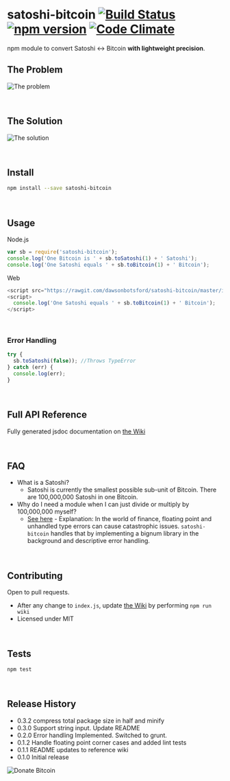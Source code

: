 # satoshi-bitcoin [![Build Status](https://travis-ci.org/dawsonbotsford/satoshi-bitcoin.svg?branch=master)](https://travis-ci.org/dawsonbotsford/satoshi-bitcoin) [![npm version](https://badge.fury.io/js/satoshi-bitcoin.svg)](http://badge.fury.io/js/satoshi-bitcoin) [![Code Climate](https://codeclimate.com/github/dawsonbotsford/satoshi-bitcoin/badges/gpa.svg)](https://codeclimate.com/github/dawsonbotsford/satoshi-bitcoin)
npm module to convert Satoshi <-> Bitcoin <b>with lightweight precision</b>.

## The Problem
![The problem](http://i.imgur.com/H1Ck3bF.png)

<br>

## The Solution
![The solution](http://i.imgur.com/NVtoghP.gif)

<br>

## Install
```bash
npm install --save satoshi-bitcoin
```
<br>

## Usage
Node.js
```js
var sb = require('satoshi-bitcoin');
console.log('One Bitcoin is ' + sb.toSatoshi(1) + ' Satoshi');
console.log('One Satoshi equals ' + sb.toBitcoin(1) + ' Bitcoin');
```

Web
```js
<script src="https://rawgit.com/dawsonbotsford/satoshi-bitcoin/master/index.bundle.js"></script>
<script>
  console.log('One Satoshi equals ' + sb.toBitcoin(1) + ' Bitcoin');
</script>


```

<br>

### Error Handling
```javascript
try {
  sb.toSatoshi(false)); //Throws TypeError
} catch (err) {
  console.log(err);
}
```

<br>

## Full API Reference
Fully generated jsdoc documentation on [the Wiki](https://github.com/dawsonbotsford/satoshi-bitcoin/blob/master/wiki/index.md)

<br>

## FAQ
* What is a Satoshi?
	* Satoshi is currently the smallest possible sub-unit of Bitcoin. There are 100,000,000 Satoshi in one Bitcoin.
* Why do I need a module when I can just divide or multiply by 100,000,000 myself?
	* [See here](http://repl.it/zlF/4) - Explanation: In the world of finance, floating point and unhandled type errors can cause catastrophic issues. ```satoshi-bitcoin``` handles that by implementing a bignum library in the background and descriptive error handling.

<br>

## Contributing
Open to pull requests.

* After any change to ```index.js```, update [the Wiki](https://github.com/dawsonbotsford/satoshi-Bitcoin/blob/master/wiki/index.md) by performing ```npm run wiki```
* Licensed under MIT

<br>

## Tests
```bash
npm test
```

<br>

## Release History
* 0.3.2 compress total package size in half and minify
* 0.3.0 Support string input. Update README
* 0.2.0 Error handling Implemented. Switched to grunt.
* 0.1.2 Handle floating point corner cases and added lint tests
* 0.1.1 README updates to reference wiki
* 0.1.0 Initial release

![Donate Bitcoin](https://img.shields.io/badge/Donate%20BTC%20-16VpU9eZgQv8YfZ8WJo5XX2Qwybny9WAqf-ff69b4.svg)
